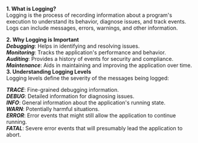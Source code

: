 **1. What is Logging?**  
Logging is the process of recording information about a program's execution to understand its behavior,
diagnose issues, and track events. Logs can include messages, errors, warnings, and other information.

**2. Why Logging is Important**   
***Debugging***: Helps in identifying and resolving issues.  
***Monitoring***: Tracks the application's performance and behavior.   
***Auditing***: Provides a history of events for security and compliance.   
***Maintenance***: Aids in maintaining and improving the application over time.   
**3. Understanding Logging Levels**   
Logging levels define the severity of the messages being logged:  

***TRACE***: Fine-grained debugging information.   
***DEBUG***: Detailed information for diagnosing issues.   
***INFO***: General information about the application's running state.   
***WARN***: Potentially harmful situations.   
***ERROR***: Error events that might still allow the application to continue running.   
***FATAL***: Severe error events that will presumably lead the application to abort.   
